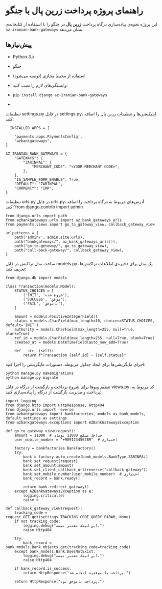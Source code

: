 # راهنمای پروژه پرداخت زرین پال با جنگو

این پروژه نحوه‌ی پیاده‌سازی درگاه پرداخت **زرین پال** در جنگو را با استفاده از کتابخانه‌ی `az-iranian-bank-gateways` نشان می‌دهد.

## پیش‌نیازها

- Python 3.x
- جنگو
- استفاده از محیط مجازی (توصیه می‌شود)
- وابستگی‌های لازم را نصب کنید:
-  ```pip install django az-iranian-bank-gateways```

- 
تنظیمات settings.py
در فایل settings.py، اپلیکیشن‌ها و تنظیمات زرین پال را اضافه کنید:
```
  INSTALLED_APPS = [

    'payments.apps.PaymentsConfig',
    "azbankgateways",
]

AZ_IRANIAN_BANK_GATEWAYS = {
    "GATEWAYS": {
        "ZARINPAL": {
            "MERCHANT_CODE": "<YOUR MERCHANT CODE>",
        },
    },
    "IS_SAMPLE_FORM_ENABLE": True,
    "DEFAULT": "ZARINPAL",
    "CURRENCY": "IRR",
}
```





تنظیمات urls.py
در فایل urls.py، آدرس‌های مربوط به درگاه پرداخت را اضافه کنید:`from django.contrib import admin
```
from django.urls import path
from azbankgateways.urls import az_bank_gateways_urls
from payments.views import go_to_gateway_view, callback_gateway_view

urlpatterns = [
    path('admin/', admin.site.urls),
    path("bankgateways/", az_bank_gateways_urls()),
    path("go-to-geteway/", go_to_gateway_view),
    path("call-back-gateway/", callback_gateway_view),
]
```






ساخت مدل تراکنش
در فایل models.py، یک مدل برای ذخیره‌ی اطلاعات تراکنش‌ها تعریف کنید:
```
from django.db import models

class Transaction(models.Model):
    STATUS_CHOICES = [
        ('INIT', 'شروع شده'),
        ('SUCCESS', 'موفق'),
        ('FAIL', 'ناموفق'),
    ]

    amount = models.PositiveIntegerField()
    status = models.CharField(max_length=10, choices=STATUS_CHOICES, default='INIT')
    authority = models.CharField(max_length=255, null=True, blank=True)
    ref_id = models.CharField(max_length=255, null=True, blank=True)
    created_at = models.DateTimeField(auto_now_add=True)

    def __str__(self):
        return f"Transaction {self.id} - {self.status}"

```





اجرای مایگریشن‌ها
برای ایجاد جداول مربوطه، دستورات مایگریشن را اجرا کنید:
```
python manage.py makemigrations
python manage.py migrate
```





تنظیم ویوها برای شروع پرداخت و بازگشت از درگاه
در فایل views.py، کد مربوط به پرداخت و مدیریت بازگشت از درگاه را پیاده‌سازی کنید:
```
import logging
from django.http import HttpResponse, Http404
from django.urls import reverse
from azbankgateways import bankfactories, models as bank_models, default_settings as settings
from azbankgateways.exceptions import AZBankGatewaysException

def go_to_gateway_view(request):
    amount = 11000  # حداقل مبلغ 11000 تومان
    user_mobile_number = "+989123456789"  # اختیاری

    factory = bankfactories.BankFactory()
    try:
        bank = factory.auto_create(bank_models.BankType.ZARINPAL)
        bank.set_request(request)
        bank.set_amount(amount)
        bank.set_client_callback_url(reverse("callback-gateway"))
        bank.set_mobile_number(user_mobile_number)  # اختیاری
        bank_record = bank.ready()

        return bank.redirect_gateway()
    except AZBankGatewaysException as e:
        logging.critical(e)
        raise e

def callback_gateway_view(request):
    tracking_code = request.GET.get(settings.TRACKING_CODE_QUERY_PARAM, None)
    if not tracking_code:
        logging.debug("این لینک معتبر نیست.")
        raise Http404

    try:
        bank_record = bank_models.Bank.objects.get(tracking_code=tracking_code)
    except bank_models.Bank.DoesNotExist:
        logging.debug("این لینک معتبر نیست.")
        raise Http404

    if bank_record.is_success:
        return HttpResponse("پرداخت با موفقیت انجام شد.")
    
    return HttpResponse("پرداخت ناموفق بود.")

```
















